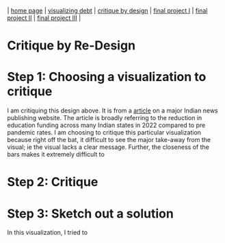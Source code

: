 | [home page](https://pranavakadiyala.github.io/Portfolio/) | [visualizing debt](visualizing-government-debt) | [critique by design](critique-by-design) | [final project I](final-project-part-one) | [final project II](final-project-part-two) | [final project III](final-project-part-three) |

# Critique by Re-Design

# Step 1: Choosing a visualization to critique
<div class="flourish-embed flourish-chart" data-src="visualisation/15078966"><script src="https://public.flourish.studio/resources/embed.js"></script></div>

I am critiquing this design above. It is from a [article](https://www.indiaspend.com/data-viz/12-states-reduced-education-funding-in-percentage-terms-803541) on a major Indian news publishing website. The article is broadly referring to the reduction in education funding across many Indian states in 2022 compared to pre pandemic rates. I am choosing to critique this particular visualization because right off the bat, it difficult to see the major take-away from the visual; ie the visual lacks a clear message. Further, the closeness of the bars makes it extremely difficult to 

# Step 2: Critique


# Step 3: Sketch out a solution

<div class="flourish-embed flourish-chart" data-src="visualisation/15078966"><script src="https://public.flourish.studio/resources/embed.js"></script></div>

In this visualization, I tried to 

